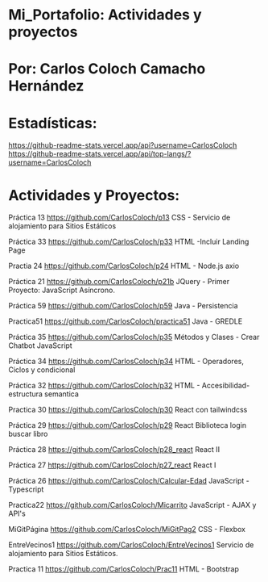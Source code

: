 # Mi_Portafolio:  Actividades y proyectos

# Por:  Carlos Coloch Camacho Hernández

# Estadísticas:
https://github-readme-stats.vercel.app/api?username=CarlosColoch
https://github-readme-stats.vercel.app/api/top-langs/?username=CarlosColoch

# Actividades y Proyectos:
Práctica 13 https://github.com/CarlosColoch/p13
	CSS - Servicio de alojamiento para Sitios Estáticos 

Práctica 33 https://github.com/CarlosColoch/p33
	HTML -Incluir Landing Page 

Practia 24 https://github.com/CarlosColoch/p24
	HTML - Node.js axio

Práctica 21 https://github.com/CarlosColoch/p21b
	JQuery - Primer Proyecto: JavaScript Asíncrono.

Práctica 59 https://github.com/CarlosColoch/p59
	Java - Persistencia

Practica51 https://github.com/CarlosColoch/practica51
	Java - GREDLE 

Práctica 35 https://github.com/CarlosColoch/p35
	Métodos y Clases - Crear Chatbot JavaScript 

Práctica 34 https://github.com/CarlosColoch/p34
	HTML - Operadores, Ciclos y condicional

Práctica 32 https://github.com/CarlosColoch/p32
	HTML - Accesibilidad-estructura semantica

Practica 30 https://github.com/CarlosColoch/p30
	React con tailwindcss

Práctica 29 https://github.com/CarlosColoch/p29
	React Biblioteca login buscar libro

Práctica 28 https://github.com/CarlosColoch/p28_react
	React II  

Práctica 27 https://github.com/CarlosColoch/p27_react
	React I

Práctica 26 https://github.com/CarlosColoch/Calcular-Edad
	JavaScript - Typescript

Practica22 https://github.com/CarlosColoch/Micarrito
	JavaScript - AJAX y API's

MiGitPágina https://github.com/CarlosColoch/MiGitPag2
	CSS - Flexbox

EntreVecinos1 https://github.com/CarlosColoch/EntreVecinos1
	Servicio de alojamiento para Sitios Estáticos.

Practica 11 https://github.com/CarlosColoch/Prac11
	HTML - Bootstrap

